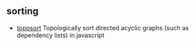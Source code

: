 ## sorting

- [toposort](https://github.com/marcelklehr/toposort) Topologically sort directed acyclic graphs (such as dependency lists) in javascript